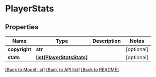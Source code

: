 # PlayerStats

## Properties
Name | Type | Description | Notes
------------ | ------------- | ------------- | -------------
**copyright** | **str** |  | [optional] 
**stats** | [**list[PlayerStatsStats]**](PlayerStatsStats.md) |  | [optional] 

[[Back to Model list]](../README.md#documentation-for-models) [[Back to API list]](../README.md#documentation-for-api-endpoints) [[Back to README]](../README.md)

